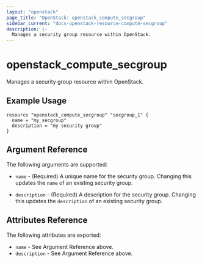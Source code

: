 ```yaml
---
layout: "openstack"
page_title: "OpenStack: openstack_compute_secgroup"
sidebar_current: "docs-openstack-resource-compute-secgroup"
description: |-
  Manages a security group resource within OpenStack.
---
```


# openstack\_compute\_secgroup

Manages a security group resource within OpenStack.

## Example Usage

```
resource "openstack_compute_secgroup" "secgroup_1" {
  name = "my_secgroup"
  description = "my security group"
}
```

## Argument Reference

The following arguments are supported:

* `name` - (Required) A unique name for the security group. Changing this
    updates the `name` of an existing security group.

* `description` - (Required) A description for the security group. Changing this
    updates the `description` of an existing security group.

## Attributes Reference

The following attributes are exported:

* `name` - See Argument Reference above.
* `description` - See Argument Reference above.
